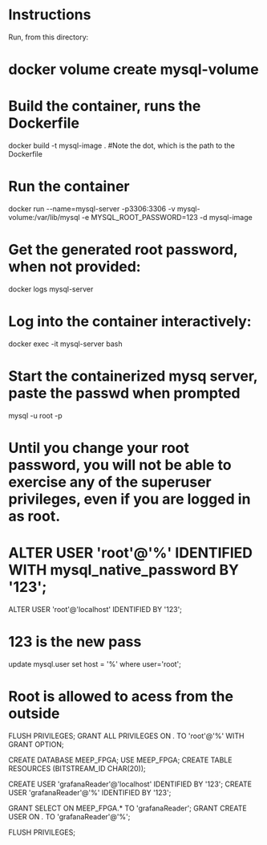 # Instructions

Run, from this directory:

# docker volume create mysql-volume

# Build the container, runs the Dockerfile
docker build -t mysql-image . #Note the dot, which is the path to the Dockerfile

# Run the container
docker run --name=mysql-server -p3306:3306 -v mysql-volume:/var/lib/mysql -e MYSQL_ROOT_PASSWORD=123 -d mysql-image
# Get the generated root password, when not provided:
docker logs mysql-server

# Log into the container interactively:
docker exec -it mysql-server bash

# Start the containerized mysq server, paste the passwd when prompted
mysql -u root -p

# Until you change your root password, you will not be able to exercise any of the superuser privileges, even if you are logged in as root.
# ALTER USER 'root'@'%' IDENTIFIED WITH mysql_native_password BY '123'; 
ALTER USER 'root'@'localhost' IDENTIFIED BY '123';
# 123 is the new pass
update mysql.user set host = '%' where user='root';
# Root is allowed to acess from the outside

FLUSH PRIVILEGES;
GRANT ALL PRIVILEGES ON *.* TO 'root'@'%' WITH GRANT OPTION;

CREATE DATABASE MEEP_FPGA;
USE MEEP_FPGA;
CREATE TABLE RESOURCES (BITSTREAM_ID CHAR(20));

CREATE USER 'grafanaReader'@'localhost' IDENTIFIED BY '123'; 
CREATE USER 'grafanaReader'@'%' IDENTIFIED BY '123'; 

GRANT SELECT ON MEEP_FPGA.* TO 'grafanaReader';
GRANT CREATE USER ON *.* TO  'grafanaReader'@'%';

FLUSH PRIVILEGES;
